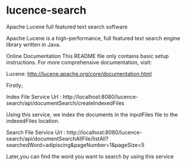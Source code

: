 # lucence-search
Apache Lucene  full featured text search software

Apache Lucene is a high-performance, full featured text search engine library written in Java.

Online Documentation
This README file only contains basic setup instructions. For more comprehensive documentation, visit:

Lucene: http://lucene.apache.org/core/documentation.html

Firstly;

Index File Service Url : http://localhost:8080/lucence-search/api/documentSearch/createIndexedFiles

Using this service, we index the documents in the inputFiles file to the indexedFiles location.

Search File Service Url : http://localhost:8080/lucence-search/api/documentSearchAllFile/listAll?searchedWord=adipiscing&pageNumber=1&pageSize=5 

Later,you can find the word you want to search by using this service
